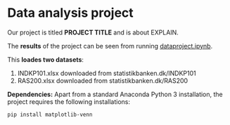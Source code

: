 # Data analysis project

Our project is titled **PROJECT TITLE** and is about EXPLAIN.

The **results** of the project can be seen from running [dataproject.ipynb](dataproject.ipynb).

This **loades two datasets**:

1. INDKP101.xlsx downloaded from statistikbanken.dk/INDKP101
1. RAS200.xlsx downloaded from statistikbanken.dk/RAS200

**Dependencies:** Apart from a standard Anaconda Python 3 installation, the project requires the following installations:

``pip install matplotlib-venn``